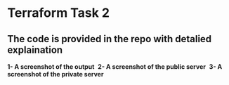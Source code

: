 # **Terraform Task 2**

## **The code is provided in the repo with detalied explaination**

**1- A screenshot of the output**
![]()
**2- A screenshot of the public server**
![]()
**3- A screenshot of the private server**
![]()
![]()